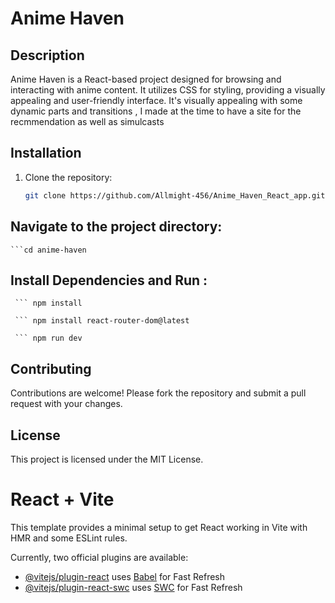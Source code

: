 # Anime Haven

## Description

Anime Haven is a React-based project designed for browsing and interacting with anime content.
It utilizes CSS for styling, providing a visually appealing and user-friendly interface. 
It's visually appealing with some dynamic parts  and transitions , I made at the time to 
have a site for the recmmendation as well as simulcasts

## Installation

1. Clone the repository:
   ```bash
   git clone https://github.com/Allmight-456/Anime_Haven_React_app.git
## Navigate to the project directory:
    ```cd anime-haven
## Install Dependencies and Run :
     ``` npm install 
     
     ``` npm install react-router-dom@latest
     
     ``` npm run dev

## Contributing
 Contributions are welcome! Please fork the repository and submit a pull request with your changes.

## License
 This project is licensed under the MIT License.

# React + Vite

This template provides a minimal setup to get React working in Vite with HMR and some ESLint rules.

Currently, two official plugins are available:

- [@vitejs/plugin-react](https://github.com/vitejs/vite-plugin-react/blob/main/packages/plugin-react/README.md) uses [Babel](https://babeljs.io/) for Fast Refresh
- [@vitejs/plugin-react-swc](https://github.com/vitejs/vite-plugin-react-swc) uses [SWC](https://swc.rs/) for Fast Refresh
